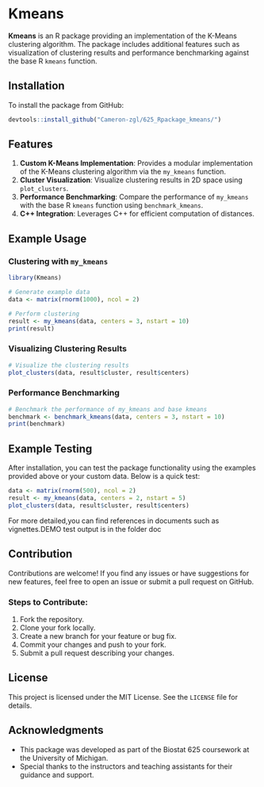 # Kmeans

**Kmeans** is an R package providing an implementation of the K-Means clustering algorithm. The package includes additional features such as visualization of clustering results and performance benchmarking against the base R `kmeans` function.

## Installation

To install the package from GitHub:
```R
devtools::install_github("Cameron-zgl/625_Rpackage_kmeans/")
```

## Features

1. **Custom K-Means Implementation**: Provides a modular implementation of the K-Means clustering algorithm via the `my_kmeans` function.
2. **Cluster Visualization**: Visualize clustering results in 2D space using `plot_clusters`.
3. **Performance Benchmarking**: Compare the performance of `my_kmeans` with the base R `kmeans` function using `benchmark_kmeans`.
4. **C++ Integration**: Leverages C++ for efficient computation of distances.

## Example Usage

### Clustering with `my_kmeans`

```R
library(Kmeans)

# Generate example data
data <- matrix(rnorm(1000), ncol = 2)

# Perform clustering
result <- my_kmeans(data, centers = 3, nstart = 10)
print(result)
```

### Visualizing Clustering Results

```R
# Visualize the clustering results
plot_clusters(data, result$cluster, result$centers)
```

### Performance Benchmarking

```R
# Benchmark the performance of my_kmeans and base kmeans
benchmark <- benchmark_kmeans(data, centers = 3, nstart = 10)
print(benchmark)
```
## Example Testing

After installation, you can test the package functionality using the examples provided above or your custom data. Below is a quick test:
```R
data <- matrix(rnorm(500), ncol = 2)
result <- my_kmeans(data, centers = 2, nstart = 5)
plot_clusters(data, result$cluster, result$centers)
```
For more detailed,you can find references in documents such as vignettes.DEMO test output is in the folder doc

## Contribution

Contributions are welcome! If you find any issues or have suggestions for new features, feel free to open an issue or submit a pull request on GitHub.

### Steps to Contribute:
1. Fork the repository.
2. Clone your fork locally.
3. Create a new branch for your feature or bug fix.
4. Commit your changes and push to your fork.
5. Submit a pull request describing your changes.

## License

This project is licensed under the MIT License. See the `LICENSE` file for details.

## Acknowledgments

- This package was developed as part of the Biostat 625 coursework at the University of Michigan.
- Special thanks to the instructors and teaching assistants for their guidance and support.

